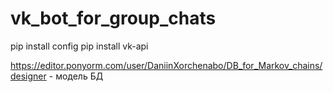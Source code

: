 # vk_bot_for_group_chats

  pip install config
  pip install vk-api

https://editor.ponyorm.com/user/DaniinXorchenabo/DB_for_Markov_chains/designer - модель БД
